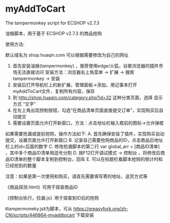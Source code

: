 # myAddToCart
The tampermonkey script for ECSHOP v2.7.3

油猴脚本，用于基于 ECSHOP v2.7.3 的商品抢购

使用方法:

默认域名为  shop.huaqin.com 可以根据需要修改为自己的网址

1. 首先安装油猴(tampermonkey) ，推荐使用edge/火狐，谷歌浏览器的插件市场无法直接访问
安装方法：浏览器右上角菜单 -> 扩展 -> 搜索 tampermonkey -> 安装
2. 安装后打开导航栏上的新扩展，管理面板->添加，用记事本打开myAddToCart文件，复制所有内容，保存
3. 到 http://shop.huaqin.com/category.php?id=32 这种分类页面，选择 显示方式 “文字”
4. 在左上角出现控制按钮，勾选“在商品清单页面直接提交订单”，实现购买后自动提交
5. 需要设置页面允许打开新窗口，方法：点击地址栏输入框前的图标->允许弹框

如果需要抢漏或提前抢购，操作方法如下:
A. 首先确保安装了插件，实现购买自动提交，设置页面允许打开新窗口
B. 记录自己需要抢购商品的ID，点击商品后地址栏上的id=后面的数字
C. 修改抢漏脚本的第二行 var global_arr = [商品ID清单] ，其中多个商品ID清单用逗号分割
D. 按F12打开调试模式 -> 控制台 ，将修改后商品ID清单的整个脚本复制到控制台，回车
E. 可以在标题栏看脚本抢购的倒计时和已经抢到的数量

注意：如果是第一次使用和购买，请首先需要填写寄的地址，送货方式等

《商品探测.html》可用于探查商品ID

《控制台执行，捡漏.js》用于探查到ID后的抢购

《tampermoneky.js》为脚本，可从 https://greasyfork.org/zh-CN/scripts/446864-myaddtocart 下载安装
